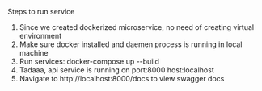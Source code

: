 Steps to run service
1. Since we created dockerized microservice, no need of creating virtual environment
2. Make sure docker installed and daemen process is running in local machine
3. Run services: docker-compose up --build
4. Tadaaa, api service is running on port:8000 host:localhost
5. Navigate to http://localhost:8000/docs to view swagger docs
